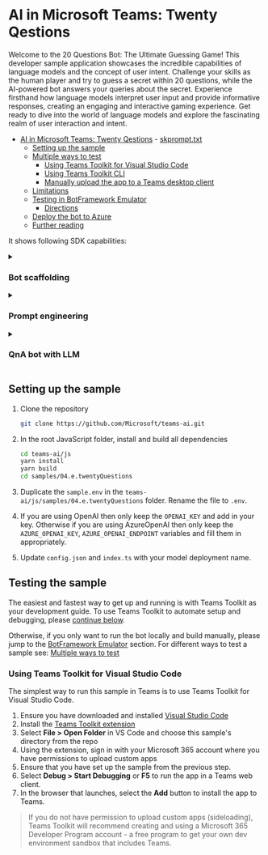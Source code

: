 # AI in Microsoft Teams: Twenty Qestions

Welcome to the 20 Questions Bot: The Ultimate Guessing Game! This developer sample application showcases the incredible capabilities of language models and the concept of user intent. Challenge your skills as the human player and try to guess a secret within 20 questions, while the AI-powered bot answers your queries about the secret. Experience firsthand how language models interpret user input and provide informative responses, creating an engaging and interactive gaming experience. Get ready to dive into the world of language models and explore the fascinating realm of user interaction and intent.

<!-- @import "[TOC]" {cmd="toc" depthFrom=1 depthTo=6 orderedList=false} -->

<!-- code_chunk_output -->

- [AI in Microsoft Teams: Twenty Qestions](#ai-in-microsoft-teams-twenty-qestions)
      - [skprompt.txt](#skprompttxt)
  - [Setting up the sample](#setting-up-the-sample)
  - [Multiple ways to test](#multiple-ways-to-test)
    - [Using Teams Toolkit for Visual Studio Code](#using-teams-toolkit-for-visual-studio-code)
    - [Using Teams Toolkit CLI](#using-teams-toolkit-cli)
    - [Manually upload the app to a Teams desktop client](#manually-upload-the-app-to-a-teams-desktop-client)
  - [Limitations](#limitations)
  - [Testing in BotFramework Emulator](#testing-in-botframework-emulator)
    - [Directions](#directions)
  - [Deploy the bot to Azure](#deploy-the-bot-to-azure)
  - [Further reading](#further-reading)

<!-- /code_chunk_output -->

It shows following SDK capabilities:

<details close>
    <summary><h3>Bot scaffolding</h3></summary>
    Throughout the 'index.ts' file you'll see the scaffolding created to run a simple Bot, like storage, authentication, task modules, and action submits.
</details>
<details close>
    <summary><h3>Prompt engineering</h3></summary>
The 'prompts/hint/skprompt.txt' file has descriptive prompt engineering that, in plain language, instructs GPT how the bot should conduct itself at submit time. For example, in 'skprompt.txt':

**skprompt.txt**

```
You are the AI in a game of 20 questions.
The goal of the game is for the Human to guess a secret within 20 questions.
The AI should answer questions about the secret.
The AI should assume that every message from the Human is a question about the secret.

GuessCount: {{$conversation.guessCount}}
RemainingGuesses: {{$conversation.remainingGuesses}}
Secret: {{$conversation.secretWord}}

Answer the humans question but do not mention the secret word.
```

</details>
<details close>
    <summary><h3>QnA bot with LLM</h3></summary>

```javascript
app.activity(ActivityTypes.Message, async (context: TurnContext, state: ApplicationTurnState) => {
    let { secretWord, guessCount, remainingGuesses } = state.conversation.value;
    if (secretWord && secretWord.length < 1) {
        throw new Error('No secret word is assigned.');
    }
    if (secretWord) {
        guessCount++;
        remainingGuesses--;

        // Check for correct guess
        if (context.activity.text.toLowerCase().indexOf(secretWord.toLowerCase()) >= 0) {
            await context.sendActivity(responses.youWin(secretWord));
            secretWord = '';
            guessCount = remainingGuesses = 0;
        } else if (remainingGuesses == 0) {
            await context.sendActivity(responses.youLose(secretWord));
            secretWord = '';
            guessCount = remainingGuesses = 0;
        } else {
            // Ask GPT for a hint
            const response = await getHint(context, state);
            if (response.toLowerCase().indexOf(secretWord.toLowerCase()) >= 0) {
                await context.sendActivity(`[${guessCount}] ${responses.blockSecretWord()}`);
            } else if (remainingGuesses == 1) {
                await context.sendActivity(`[${guessCount}] ${responses.lastGuess(response)}`);
            } else {
                await context.sendActivity(`[${guessCount}] ${response}`);
            }
        }
    } else {
        // Start new game
        secretWord = responses.pickSecretWord();
        guessCount = 0;
        remainingGuesses = 20;
        await context.sendActivity(responses.startGame());
    }

    // Save game state
    state.conversation.value.secretWord = secretWord;
    state.conversation.value.guessCount = guessCount;
    state.conversation.value.remainingGuesses = remainingGuesses;
});
```

</details>

## Setting up the sample

1. Clone the repository

    ```bash
    git clone https://github.com/Microsoft/teams-ai.git
    ```

2. In the root JavaScript folder, install and build all dependencies

    ```bash
    cd teams-ai/js
    yarn install
    yarn build
    cd samples/04.e.twentyQuestions
    ```

3. Duplicate the `sample.env` in the `teams-ai/js/samples/04.e.twentyQuestions` folder. Rename the file to `.env`.

4. If you are using OpenAI then only keep the `OPENAI_KEY` and add in your key. Otherwise if you are using AzureOpenAI then only keep the `AZURE_OPENAI_KEY`, `AZURE_OPENAI_ENDPOINT` variables and fill them in appropriately.

5. Update `config.json` and `index.ts` with your model deployment name.

## Testing the sample

The easiest and fastest way to get up and running is with Teams Toolkit as your development guide. To use Teams Toolkit to automate setup and debugging, please [continue below](#using-teams-toolkit-for-visual-studio-code).

Otherwise, if you only want to run the bot locally and build manually, please jump to the [BotFramework Emulator](../README.md#testing-in-botframework-emulator) section.
For different ways to test a sample see: [Multiple ways to test](../README.md#multiple-ways-to-test)

### Using Teams Toolkit for Visual Studio Code 

The simplest way to run this sample in Teams is to use Teams Toolkit for Visual Studio Code.

1. Ensure you have downloaded and installed [Visual Studio Code](https://code.visualstudio.com/docs/setup/setup-overview)
1. Install the [Teams Toolkit extension](https://marketplace.visualstudio.com/items?itemName=TeamsDevApp.ms-teams-vscode-extension)
1. Select **File > Open Folder** in VS Code and choose this sample's directory from the repo
1. Using the extension, sign in with your Microsoft 365 account where you have permissions to upload custom apps
1. Ensure that you have set up the sample from the previous step.
1. Select **Debug > Start Debugging** or **F5** to run the app in a Teams web client.
1. In the browser that launches, select the **Add** button to install the app to Teams.

> If you do not have permission to upload custom apps (sideloading), Teams Toolkit will recommend creating and using a Microsoft 365 Developer Program account - a free program to get your own dev environment sandbox that includes Teams.